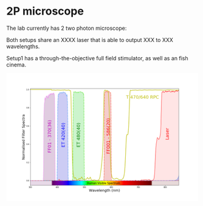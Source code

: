 # 2P microscope

The lab currently has 2 two photon microscope:

Both setups share an XXXX laser that is able to output XXX to XXX wavelengths.

Setup1 has a through-the-objective full field stimulator, as well as an fish cinema.

![Dichroic_Filter](media/setup1_filters_n_dichroics/Dichroic_Filter.png?raw=true)
